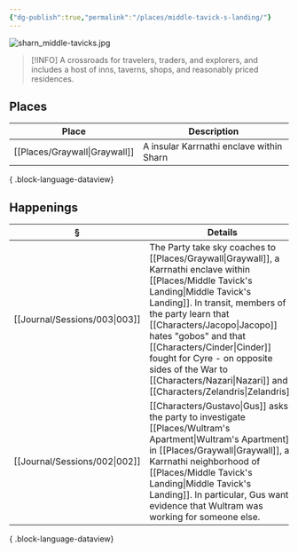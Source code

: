 ```yaml
---
{"dg-publish":true,"permalink":"/places/middle-tavick-s-landing/"}
---
```


![sharn_middle-tavicks.jpg](/img/user/z_attachments/sharn_middle-tavicks.jpg)

> [!INFO] A crossroads for travelers, traders, and explorers, and includes a host of inns, taverns, shops, and reasonably priced residences.
## Places
| Place                            | Description                              |
| -------------------------------- | ---------------------------------------- |
| [[Places/Graywall\|Graywall]] | A insular Karrnathi enclave within Sharn |

{ .block-language-dataview}
## Happenings
| §                                | Details                                                                                                                                                                                                                                                                      |
| -------------------------------- | ---------------------------------------------------------------------------------------------------------------------------------------------------------------------------------------------------------------------------------------------------------------------------- |
| [[Journal/Sessions/003\|003]] | The Party take sky coaches to [[Places/Graywall\|Graywall]], a Karrnathi enclave within [[Places/Middle Tavick's Landing\|Middle Tavick's Landing]]. In transit, members of the party learn that [[Characters/Jacopo\|Jacopo]] hates "gobos" and that [[Characters/Cinder\|Cinder]] fought for Cyre - on opposite sides of the War to [[Characters/Nazari\|Nazari]] and [[Characters/Zelandris\|Zelandris]]. |
| [[Journal/Sessions/002\|002]] | [[Characters/Gustavo\|Gus]] asks the party to investigate [[Places/Wultram's Apartment\|Wultram's Apartment]] in [[Places/Graywall\|Graywall]], a Karrnathi neighborhood of [[Places/Middle Tavick's Landing\|Middle Tavick's Landing]]. In particular, Gus wants evidence that Wultram was working for someone else.                                                |

{ .block-language-dataview}